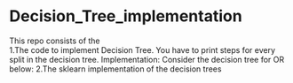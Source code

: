 # Decision_Tree_implementation
This repo consists of the </br>
1.The  code to implement Decision Tree. You have to print steps for every split in the decision tree.
Implementation: Consider the decision tree for OR below:
2.The sklearn implementation of the decision trees </br>
